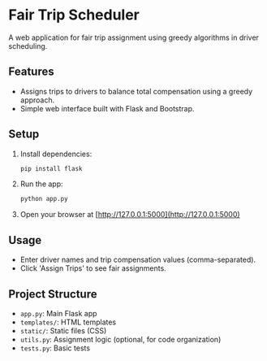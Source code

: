 # Fair Trip Scheduler

A web application for fair trip assignment using greedy algorithms in driver scheduling.

## Features
- Assigns trips to drivers to balance total compensation using a greedy approach.
- Simple web interface built with Flask and Bootstrap.

## Setup
1. Install dependencies:
   ```bash
   pip install flask
   ```
2. Run the app:
   ```bash
   python app.py
   ```
3. Open your browser at [http://127.0.0.1:5000](http://127.0.0.1:5000)

## Usage
- Enter driver names and trip compensation values (comma-separated).
- Click 'Assign Trips' to see fair assignments.

## Project Structure
- `app.py`: Main Flask app
- `templates/`: HTML templates
- `static/`: Static files (CSS)
- `utils.py`: Assignment logic (optional, for code organization)
- `tests.py`: Basic tests
